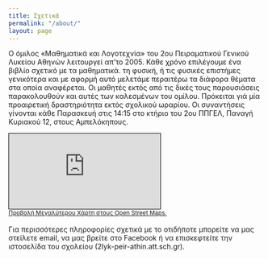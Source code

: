 ```yaml
---
title: Σχετικά
permalink: "/about/"
layout: page
---
```


Ο όμιλος «Μαθηματικά και Λογοτεχνία» του 2ου Πειραματικού Γενικού Λυκείου Αθηνών λειτουργεί απ’το 2005. Κάθε χρόνο επιλέγουμε ένα βιβλίο σχετικό με τα μαθηματικά. τη φυσική, ή τις φυσικές επιστήμες γενικότερα και με αφορμή αυτό μελετάμε περαιτέρω τα διάφορα θέματα στα οποία αναφέρεται. Οι μαθητές εκτός από τις δικές τους παρουσιάσεις παρακολουθούν και αυτές των καλεσμένων του ομίλου. 
Πρόκειται γιά μία προαιρετική δραστηριότητα εκτός σχολικού ωραρίου. Οι συναντήσεις γίνονται κάθε Παρασκευή στις 14:15 στο κτήριο του 2ου ΠΠΓΕΛ, Παναγή Κυριακού 12, στους Αμπελόκηπους. 
<br>
<!-- Ο ΚΩΔΙΚΑΣ ΓΙΑ ΤΟΝ ΧΑΡΤΗ -->
<div class="embed-responsive embed-responsive-16by9">
<iframe class="embed-responsive-item" scrolling="no" marginheight="0" marginwidth="0" src="https://www.openstreetmap.org/export/embed.html?bbox=23.748257160186768%2C37.98289577252493%2C23.760230541229248%2C37.98798635455753&amp;layer=mapnik&amp;marker=37.98544110768859%2C23.754243850708008" style="border: 1px solid black"></iframe><br><small><a href="https://www.openstreetmap.org/?mlat=37.98544&amp;mlon=23.75424#map=17/37.98544/23.75424&amp;layers=N">Προβολή Μεγαλύτερου Χάρτη στους Open Street Maps.</a></small>
</div>
<!-- ΜΕΧΡΙ ΕΔΩ ΗΤΑΝ Ο ΚΩΔΙΚΑΣ ΓΙΑ ΤΟΝ ΧΑΡΤΗ-->
<br>
Για περισσότερες πληροφορίες σχετικά με το οτιδήποτε μπορείτε να μας στείλετε email, να μας βρείτε στο Facebook ή να επισκεφτείτε την ιστοσελίδα του σχολείου (2lyk-peir-athin.att.sch.gr).
